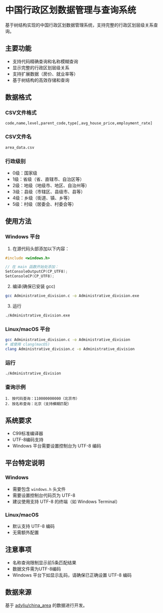 # 中国行政区划数据管理与查询系统

基于树结构实现的中国行政区划数据管理系统，支持完整的行政区划层级关系查询。

## 主要功能

- 支持代码精确查询和名称模糊查询
- 显示完整的行政区划层级关系
- 支持扩展数据（房价、就业率等）
- 基于树结构的高效存储和查询

## 数据格式

### CSV文件格式
```csv
code,name,level,parent_code,type[,avg_house_price,employment_rate]
```
### CSV文件名
```bash
area_data.csv
```
### 行政级别
- 0级：国家级
- 1级：省级（省、直辖市、自治区等）
- 2级：地级（地级市、地区、自治州等）
- 3级：县级（市辖区、县级市、县等）
- 4级：乡级（街道、镇、乡等）
- 5级：村级（居委会、村委会等）

## 使用方法

### Windows 平台
1. 在源代码头部添加以下内容：
```c
#include <windows.h>

// 在 main 函数开始处添加：
SetConsoleOutputCP(CP_UTF8);
SetConsoleCP(CP_UTF8);
```

2. 编译(确保已安装 gcc)
```bash
gcc Administrative_division.c -o Administrative_division.exe
```

3. 运行
```bash
./Administrative_division.exe
```

### Linux/macOS 平台
```bash
gcc Administrative_division.c -o Administrative_division
# 或使用 clang(macOS)
clang Administrative_division.c -o Administrative_division
```

### 运行
```bash
./Administrative_division
```

### 查询示例
```
1. 按代码查询：110000000000（北京市）
2. 按名称查询：北京（支持模糊匹配）
```

## 系统要求
- C99标准编译器
- UTF-8编码支持
- Windows 平台需要设置控制台为 UTF-8 编码

## 平台特定说明

### Windows
- 需要包含 `windows.h` 头文件
- 需要设置控制台代码页为 UTF-8
- 建议使用支持 UTF-8 的终端（如 Windows Terminal）

### Linux/macOS
- 默认支持 UTF-8 编码
- 无需额外配置

## 注意事项
- 名称查询限制显示前5条匹配结果
- 数据文件需为UTF-8编码
- Windows 平台下如显示乱码，请确保已正确设置 UTF-8 编码

## 数据来源
基于 [adyliu/china_area](https://github.com/adyliu/china_area) 的数据进行开发。